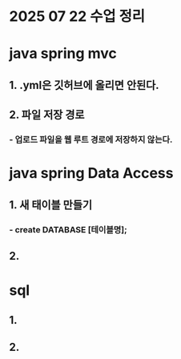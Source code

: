 # 2025 07 22 수업 정리
# java spring mvc
## 1. .yml은 깃허브에 올리면 안된다.
## 2. 파일 저장 경로
### - 업로드 파일을 웹 루트 경로에 저장하지 않는다.
# java spring Data Access
## 1. 새 태이블 만들기
### - create DATABASE [테이블명];
## 2. 
# sql
## 1. 
## 2. 
